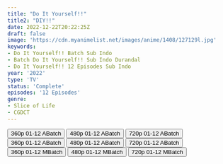 ```yaml
---
title: "Do It Yourself!!"
title2: "DIY!!"
date: 2022-12-22T20:22:25Z
draft: false
image: 'https://cdn.myanimelist.net/images/anime/1408/127129l.jpg'
keywords:
- Do It Yourself!! Batch Sub Indo
- Batch Do It Yourself!! Sub Indo Durandal
- Do It Yourself!! 12 Episodes Sub Indo
year: '2022'
type: 'TV'
status: 'Complete'
episodes: '12 Episodes'
genre:
- Slice of Life
- CGDCT
---
```


<div class="d-g gg-5 gtc-r ai-c">
<button onclick="window.open('?barcz=20221222_DoItYourself-360p-zip/DoItYourself_360p','_blank')">360p 01-12 ABatch</button>
<button onclick="window.open('?barcz=20221222_DoItYourself-360p-zip/DoItYourself_480p','_blank')">480p 01-12 ABatch</button>
<button onclick="window.open('?barcz=20221222_DoItYourself-360p-zip/DoItYourself_720p','_blank')">720p 01-12 ABatch</button>
<button onclick="window.open('?barc=MQXYeaEmtz_20221223/Batch/1-12/Kuramanime-DOYSELF-1_12-Mp4360','_blank')">360p 01-12 ABatch</button>
<button onclick="window.open('?barc=MQXYeaEmtz_20221223/Batch/1-12/Kuramanime-DOYSELF-1_12-Mp4480','_blank')">480p 01-12 ABatch</button>
<button onclick="window.open('?barc=MQXYeaEmtz_20221223/Batch/1-12/Kuramanime-DOYSELF-1_12-Mp4720','_blank')">720p 01-12 ABatch</button>
<button onclick="window.open('?bmed=vg96exawk7nyfb1','_blank')">360p 01-12 MBatch</button>
<button onclick="window.open('?bmed=lgz39bnp0cd9ihb','_blank')">480p 01-12 MBatch</button>
<button onclick="window.open('?bmed=c03lok0mbtksnzn','_blank')">720p 01-12 MBatch</button>
</div>